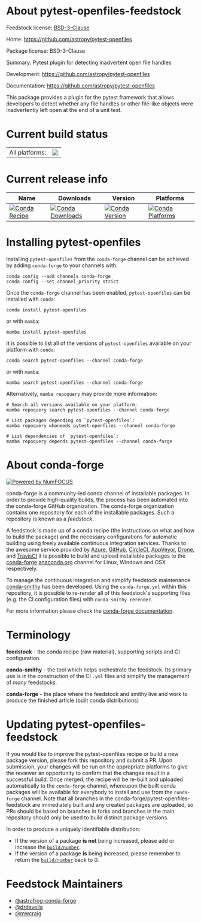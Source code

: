 About pytest-openfiles-feedstock
================================

Feedstock license: [BSD-3-Clause](https://github.com/conda-forge/pytest-openfiles-feedstock/blob/main/LICENSE.txt)

Home: https://github.com/astropy/pytest-openfiles

Package license: BSD-3-Clause

Summary: Pytest plugin for detecting inadvertent open file handles

Development: https://github.com/astropy/pytest-openfiles

Documentation: https://github.com/astropy/pytest-openfiles

This package provides a plugin for the pytest framework that allows
developers to detect whether any file handles or other file-like objects
were inadvertently left open at the end of a unit test.


Current build status
====================


<table><tr><td>All platforms:</td>
    <td>
      <a href="https://dev.azure.com/conda-forge/feedstock-builds/_build/latest?definitionId=3285&branchName=main">
        <img src="https://dev.azure.com/conda-forge/feedstock-builds/_apis/build/status/pytest-openfiles-feedstock?branchName=main">
      </a>
    </td>
  </tr>
</table>

Current release info
====================

| Name | Downloads | Version | Platforms |
| --- | --- | --- | --- |
| [![Conda Recipe](https://img.shields.io/badge/recipe-pytest--openfiles-green.svg)](https://anaconda.org/conda-forge/pytest-openfiles) | [![Conda Downloads](https://img.shields.io/conda/dn/conda-forge/pytest-openfiles.svg)](https://anaconda.org/conda-forge/pytest-openfiles) | [![Conda Version](https://img.shields.io/conda/vn/conda-forge/pytest-openfiles.svg)](https://anaconda.org/conda-forge/pytest-openfiles) | [![Conda Platforms](https://img.shields.io/conda/pn/conda-forge/pytest-openfiles.svg)](https://anaconda.org/conda-forge/pytest-openfiles) |

Installing pytest-openfiles
===========================

Installing `pytest-openfiles` from the `conda-forge` channel can be achieved by adding `conda-forge` to your channels with:

```
conda config --add channels conda-forge
conda config --set channel_priority strict
```

Once the `conda-forge` channel has been enabled, `pytest-openfiles` can be installed with `conda`:

```
conda install pytest-openfiles
```

or with `mamba`:

```
mamba install pytest-openfiles
```

It is possible to list all of the versions of `pytest-openfiles` available on your platform with `conda`:

```
conda search pytest-openfiles --channel conda-forge
```

or with `mamba`:

```
mamba search pytest-openfiles --channel conda-forge
```

Alternatively, `mamba repoquery` may provide more information:

```
# Search all versions available on your platform:
mamba repoquery search pytest-openfiles --channel conda-forge

# List packages depending on `pytest-openfiles`:
mamba repoquery whoneeds pytest-openfiles --channel conda-forge

# List dependencies of `pytest-openfiles`:
mamba repoquery depends pytest-openfiles --channel conda-forge
```


About conda-forge
=================

[![Powered by
NumFOCUS](https://img.shields.io/badge/powered%20by-NumFOCUS-orange.svg?style=flat&colorA=E1523D&colorB=007D8A)](https://numfocus.org)

conda-forge is a community-led conda channel of installable packages.
In order to provide high-quality builds, the process has been automated into the
conda-forge GitHub organization. The conda-forge organization contains one repository
for each of the installable packages. Such a repository is known as a *feedstock*.

A feedstock is made up of a conda recipe (the instructions on what and how to build
the package) and the necessary configurations for automatic building using freely
available continuous integration services. Thanks to the awesome service provided by
[Azure](https://azure.microsoft.com/en-us/services/devops/), [GitHub](https://github.com/),
[CircleCI](https://circleci.com/), [AppVeyor](https://www.appveyor.com/),
[Drone](https://cloud.drone.io/welcome), and [TravisCI](https://travis-ci.com/)
it is possible to build and upload installable packages to the
[conda-forge](https://anaconda.org/conda-forge) [anaconda.org](https://anaconda.org/)
channel for Linux, Windows and OSX respectively.

To manage the continuous integration and simplify feedstock maintenance
[conda-smithy](https://github.com/conda-forge/conda-smithy) has been developed.
Using the ``conda-forge.yml`` within this repository, it is possible to re-render all of
this feedstock's supporting files (e.g. the CI configuration files) with ``conda smithy rerender``.

For more information please check the [conda-forge documentation](https://conda-forge.org/docs/).

Terminology
===========

**feedstock** - the conda recipe (raw material), supporting scripts and CI configuration.

**conda-smithy** - the tool which helps orchestrate the feedstock.
                   Its primary use is in the construction of the CI ``.yml`` files
                   and simplify the management of *many* feedstocks.

**conda-forge** - the place where the feedstock and smithy live and work to
                  produce the finished article (built conda distributions)


Updating pytest-openfiles-feedstock
===================================

If you would like to improve the pytest-openfiles recipe or build a new
package version, please fork this repository and submit a PR. Upon submission,
your changes will be run on the appropriate platforms to give the reviewer an
opportunity to confirm that the changes result in a successful build. Once
merged, the recipe will be re-built and uploaded automatically to the
`conda-forge` channel, whereupon the built conda packages will be available for
everybody to install and use from the `conda-forge` channel.
Note that all branches in the conda-forge/pytest-openfiles-feedstock are
immediately built and any created packages are uploaded, so PRs should be based
on branches in forks and branches in the main repository should only be used to
build distinct package versions.

In order to produce a uniquely identifiable distribution:
 * If the version of a package **is not** being increased, please add or increase
   the [``build/number``](https://docs.conda.io/projects/conda-build/en/latest/resources/define-metadata.html#build-number-and-string).
 * If the version of a package **is** being increased, please remember to return
   the [``build/number``](https://docs.conda.io/projects/conda-build/en/latest/resources/define-metadata.html#build-number-and-string)
   back to 0.

Feedstock Maintainers
=====================

* [@astrofrog-conda-forge](https://github.com/astrofrog-conda-forge/)
* [@drdavella](https://github.com/drdavella/)
* [@mwcraig](https://github.com/mwcraig/)

